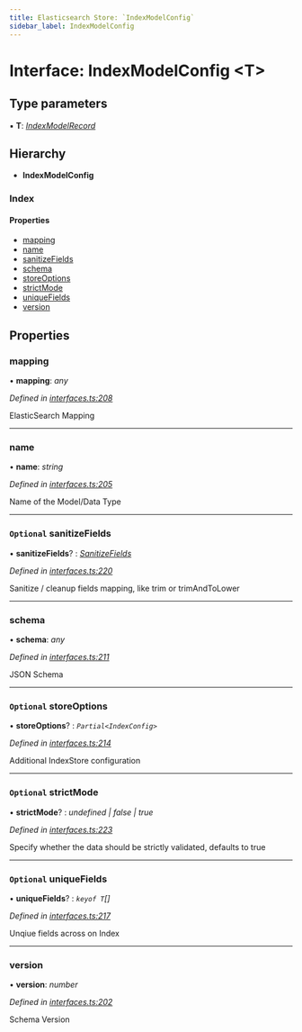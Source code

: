 ```yaml
---
title: Elasticsearch Store: `IndexModelConfig`
sidebar_label: IndexModelConfig
---
```


# Interface: IndexModelConfig <**T**>

## Type parameters

▪ **T**: *[IndexModelRecord](indexmodelrecord.md)*

## Hierarchy

* **IndexModelConfig**

### Index

#### Properties

* [mapping](indexmodelconfig.md#mapping)
* [name](indexmodelconfig.md#name)
* [sanitizeFields](indexmodelconfig.md#optional-sanitizefields)
* [schema](indexmodelconfig.md#schema)
* [storeOptions](indexmodelconfig.md#optional-storeoptions)
* [strictMode](indexmodelconfig.md#optional-strictmode)
* [uniqueFields](indexmodelconfig.md#optional-uniquefields)
* [version](indexmodelconfig.md#version)

## Properties

###  mapping

• **mapping**: *any*

*Defined in [interfaces.ts:208](https://github.com/terascope/teraslice/blob/d3a803c3/packages/elasticsearch-store/src/interfaces.ts#L208)*

ElasticSearch Mapping

___

###  name

• **name**: *string*

*Defined in [interfaces.ts:205](https://github.com/terascope/teraslice/blob/d3a803c3/packages/elasticsearch-store/src/interfaces.ts#L205)*

Name of the Model/Data Type

___

### `Optional` sanitizeFields

• **sanitizeFields**? : *[SanitizeFields](../overview.md#sanitizefields)*

*Defined in [interfaces.ts:220](https://github.com/terascope/teraslice/blob/d3a803c3/packages/elasticsearch-store/src/interfaces.ts#L220)*

Sanitize / cleanup fields mapping, like trim or trimAndToLower

___

###  schema

• **schema**: *any*

*Defined in [interfaces.ts:211](https://github.com/terascope/teraslice/blob/d3a803c3/packages/elasticsearch-store/src/interfaces.ts#L211)*

JSON Schema

___

### `Optional` storeOptions

• **storeOptions**? : *`Partial<IndexConfig>`*

*Defined in [interfaces.ts:214](https://github.com/terascope/teraslice/blob/d3a803c3/packages/elasticsearch-store/src/interfaces.ts#L214)*

Additional IndexStore configuration

___

### `Optional` strictMode

• **strictMode**? : *undefined | false | true*

*Defined in [interfaces.ts:223](https://github.com/terascope/teraslice/blob/d3a803c3/packages/elasticsearch-store/src/interfaces.ts#L223)*

Specify whether the data should be strictly validated, defaults to true

___

### `Optional` uniqueFields

• **uniqueFields**? : *`keyof T`[]*

*Defined in [interfaces.ts:217](https://github.com/terascope/teraslice/blob/d3a803c3/packages/elasticsearch-store/src/interfaces.ts#L217)*

Unqiue fields across on Index

___

###  version

• **version**: *number*

*Defined in [interfaces.ts:202](https://github.com/terascope/teraslice/blob/d3a803c3/packages/elasticsearch-store/src/interfaces.ts#L202)*

Schema Version

